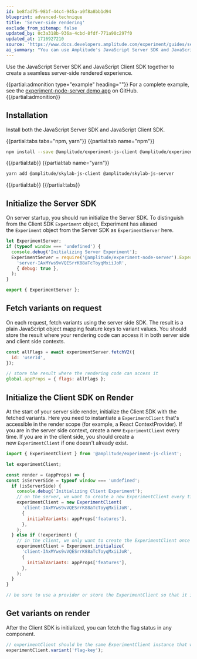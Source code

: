 ```yaml
---
id: be8fad75-98bf-44c4-945a-a0f8a8bb1d94
blueprint: advanced-technique
title: 'Server-side rendering'
exclude_from_sitemap: false
updated_by: 0c3a318b-936a-4cbd-8fdf-771a90c297f0
updated_at: 1716927210
source: 'https://www.docs.developers.amplitude.com/experiment/guides/server-side-rendering/'
ai_summary: "You can use Amplitude's JavaScript Server SDK and JavaScript Client SDK together to create a seamless server-side rendered experience. Install both SDKs, initialize the Server SDK on server startup, fetch variants on request, and initialize the Client SDK on render. Then, you can get variants on render by fetching the flag status in any component using the ExperimentClient instance. This process helps you manage and utilize feature flags effectively in your application."
---
```

Use the JavaScript Server SDK and JavaScript Client SDK together to create a seamless server-side rendered experience.

{{partial:admonition type="example" heading=""}}
For a complete example, see the [experiment-node-server demo app](https://github.com/amplitude/experiment-node-server/tree/main/packages/ssr-demo) on GitHub.
{{/partial:admonition}}

## Installation

Install both the JavaScript Server SDK and JavaScript Client SDK.

{{partial:tabs tabs="npm, yarn"}}
{{partial:tab name="npm"}}
```bash
npm install --save @amplitude/experiment-js-client @amplitude/experiment-node-server
```
{{/partial:tab}}
{{partial:tab name="yarn"}}
```bash
yarn add @amplitude/skylab-js-client @amplitude/skylab-js-server
```
{{/partial:tab}}
{{/partial:tabs}}

## Initialize the Server SDK

On server startup, you should run initialize the Server SDK. To distinguish from the Client SDK `Experiment` object, Experiment has aliased the `Experiment` object from the Server SDK as `ExperimentServer` here.

```js
let ExperimentServer;
if (typeof window === 'undefined') {
  console.debug('Initializing Server Experiment');
  ExperimentServer = require('@amplitude/experiment-node-server').Experiment.initialize(
    'server-IAxMYws9vVQESrrK88aTcToyqMxiiJoR',
    { debug: true },
  );
}

export { ExperimentServer };
```

## Fetch variants on request

On each request, fetch variants using the server side SDK. The result is a plain JavaScript object mapping feature keys to variant values. You should store the result where your rendering code can access it in both server side and client side contexts.

```js
const allFlags = await experimentServer.fetchV2({
  id: 'userId',
});

// store the result where the rendering code can access it
global.appProps = { flags: allFlags };
```

## Initialize the Client SDK on Render

At the start of your server side render, initialize the Client SDK with the fetched variants. Here you need to instantiate a `ExperimentClient` that's accessible in the render scope (for example, a React ContextProvider). If you are in the server side context, create a new `ExperimentClient` every time. If you are in the client side, you should create a new `ExperimentClient` if one doesn't already exist.

```js
import { ExperimentClient } from '@amplitude/experiment-js-client';

let experimentClient;

const render = (appProps) => {
const isServerSide = typeof window === 'undefined';
  if (isServerSide) {
    console.debug('Initializing Client Experiment');
    // on the server, we want to create a new ExperimentClient every time
    experimentClient = new ExperimentClient(
      'client-IAxMYws9vVQESrrK88aTcToyqMxiiJoR',
      {
        initialVariants: appProps['features'],
      },
    );
  } else if (!experiment) {
    // in the client, we only want to create the ExperimentClient once
    experimentClient = Experiment.initialize(
      'client-IAxMYws9vVQESrrK88aTcToyqMxiiJoR',
      {
        initialVariants: appProps['features'],
      },
    );
  }
}

// be sure to use a provider or store the ExperimentClient so that it is accessible in the render scope
```

## Get variants on render

After the Client SDK is initialized, you can fetch the flag status in any component.

```js
// experimentClient should be the same ExperimentClient instance that was instantiated in the previous step
experimentClient.variant('flag-key');
```
